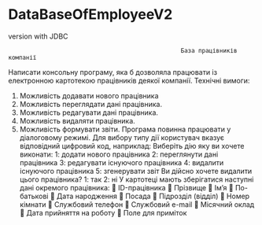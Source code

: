 # DataBaseOfEmployeeV2
version with JDBC

                                                     База працівників компанії
                                                     
Написати консольну програму, яка б дозволяла працювати із електронною картотекою працівників деякої компанії. Технічні вимоги:
1. Можливість додавати нового працівника
2. Можливість переглядати дані працівника.
3. Можливість редагувати дані працівника.
4. Можливість видаляти працівника.
5. Можливість формувати звіти.
Програма повинна працювати у діалоговому режимі. Для вибору типу дії користувач вказує відповідний цифровий код, наприклад: Виберіть дію яку ви хочете виконати: 1: додати нового працівника 2: переглянути дані працівника 3: редагувати існуючого працівника 4: видалити існуючого працівника 5: згенерувати звіт
Ви дійсно хочете видалити цього працівника? 1: так 2: ні
У картотеці мають зберігатися наступні дані окремого працівника:
 ID-працівника
 Прізвище
 Ім’я
 По-батькові
 Дата народження
 Посада
 Підрозділ (відділ)
 Номер кімнати
 Службовий телефон
 Службовий e-mail
 Місячний оклад
 Дата прийняття на роботу
 Поле для приміток
